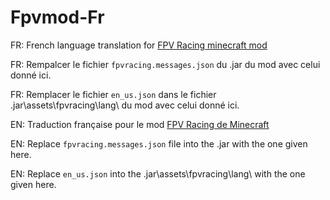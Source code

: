 # Fpvmod-Fr
FR: French language translation for [FPV Racing minecraft mod](https://github.com/ethanejohnsons/FPV-Racing-Mod-Fabric)

FR: Rempalcer le fichier `fpvracing.messages.json` du .jar du mod avec celui donné ici.

FR: Remplacer le fichier `en_us.json` dans le fichier .jar\assets\fpvracing\lang\ du mod avec celui donné ici.



EN: Traduction française pour le mod [FPV Racing de Minecraft](https://github.com/ethanejohnsons/FPV-Racing-Mod-Fabric)

EN: Replace `fpvracing.messages.json` file into the .jar with the one given here.

EN: Replace `en_us.json` into the .jar\assets\fpvracing\lang\ with the one given here.
